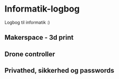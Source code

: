 # Informatik-logbog
Logbog til informatik :)


## Makerspace - 3d print







## Drone controller





## Privathed, sikkerhed og passwords
